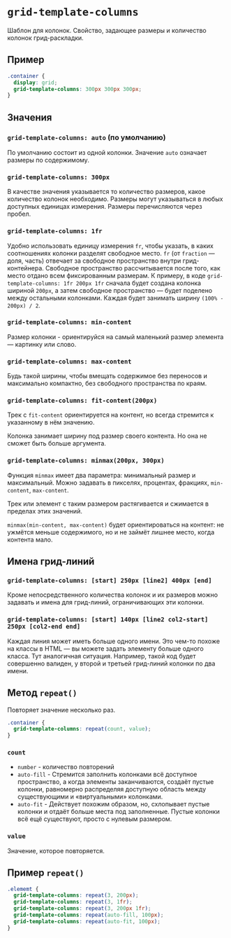 # `grid-template-columns`

Шаблон для колонок. Свойство, задающее размеры и количество колонок грид-раскладки.

## Пример

```css
.container {
  display: grid;
  grid-template-columns: 300px 300px 300px;
}
```

## Значения

### `grid-template-columns: auto` (по умолчанию)

По умолчанию состоит из одной колонки. Значение `auto` означает размеры по содержимому.

### `grid-template-columns: 300px`

В качестве значения указывается то количество размеров, какое количество колонок необходимо. Размеры могут указываться в любых доступных единицах измерения. Размеры перечисляются через пробел.

### `grid-template-columns: 1fr`

Удобно использовать единицу измерения `fr`, чтобы указать, в каких соотношениях колонки разделят свободное место. `fr` (от `fraction` — доля, часть) отвечает за свободное пространство внутри грид-контейнера. Свободное пространство рассчитывается после того, как место отдано всем фиксированным размерам. К примеру, в коде `grid-template-columns: 1fr 200px 1fr` сначала будет создана колонка шириной `200px`, а затем свободное пространство — будет поделено между остальными колонками. Каждая будет занимать ширину `(100% - 200px) / 2`.

### `grid-template-columns: min-content`

Размер колонки - ориентируйся на самый маленький размер элемента — картинку или слово.

### `grid-template-columns: max-content`

Будь такой ширины, чтобы вмещать содержимое без переносов и максимально компактно, без свободного пространства по краям.

### `grid-template-columns: fit-content(200px)`

Трек с `fit-content` ориентируется на контент, но всегда стремится к указанному в нём значению.

Колонка занимает ширину под размер своего контента. Но она не сможет быть больше аргумента.

### `grid-template-columns: minmax(200px, 300px)`

Функция `minmax` имеет два параметра: минимальный размер и максимальный. Можно задавать в пикселях, процентах, фракциях, `min-content`, `max-content`.

Трек или элемент с таким размером растягивается и сжимается в пределах этих значений.

`minmax(min-content, max-content)` будет ориентироваться на контент: не ужмётся меньше содержимого, но и не займёт лишнее место, когда контента мало.

## Имена грид-линий

### `grid-template-columns: [start] 250px [line2] 400px [end]`

Кроме непосредственного количества колонок и их размеров можно задавать и имена для грид-линий, ограничивающих эти колонки.

### `grid-template-columns: [start] 140px [line2 col2-start] 250px [col2-end end]`

Каждая линия может иметь больше одного имени. Это чем-то похоже на классы в HTML — вы можете задать элементу больше одного класса. Тут аналогичная ситуация. Например, такой код будет совершенно валиден, у второй и третьей грид-линий колонки по два имени.

## Метод `repeat()`

Повторяет значение несколько раз.

```css
.container {
  grid-template-columns: repeat(count, value);
}
```

### `count`

- `number` - количество повторений
- `auto-fill` - Стремится заполнить колонками всё доступное пространство, а когда элементы заканчиваются, создаёт пустые колонки, равномерно распределяя доступную область между существующими и «виртуальными» колонками.
- `auto-fit` - Действует похожим образом, но, схлопывает пустые колонки и отдаёт больше места под заполненные. Пустые колонки всё ещё существуют, просто с нулевым размером.

### `value`

Значение, которое повторяется.

## Пример `repeat()`

```css
.elememt {
  grid-template-columns: repeat(3, 200px);
  grid-template-columns: repeat(3, 1fr);
  grid-template-columns: repeat(3, 200px 1fr);
  grid-template-columns: repeat(auto-fill, 100px);
  grid-template-columns: repeat(auto-fit, 100px);
}
```
